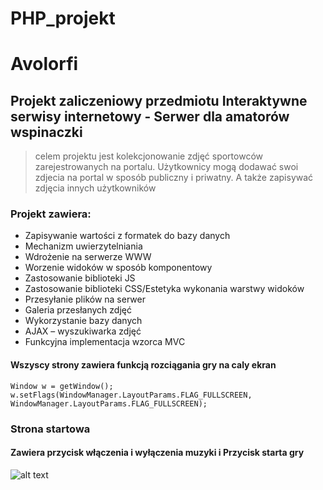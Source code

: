 # PHP_projekt
# Avolorfi

## Projekt zaliczeniowy przedmiotu Interaktywne serwisy internetowу - Serwer dla amatorów wspinaczki
> celem projektu jest kolekcjonowanie zdjęć sportowców zarejestrowanych na portalu. Użytkownicy mogą dodawać swoi zdjecia na portal w sposób publiczny i priwatny. A także zapisywać zdjęcia innych użytkowników

### Projekt zawiera: 
* Zapisywanie wartości z formatek do bazy danych
* Mechanizm uwierzytelniania
* Wdrożenie na serwerze WWW
* Worzenie widoków w sposób komponentowy
* Zastosowanie biblioteki JS
* Zastosowanie biblioteki CSS/Estetyka wykonania warstwy widoków
* Przesyłanie plików na serwer
* Galeria przesłanych zdjęć
* Wykorzystanie bazy danych 
* AJAX – wyszukiwarka zdjęć 
* Funkcyjna implementacja wzorca MVC

#### Wszyscy strony zawiera funkcją rozciągania gry na caly ekran
``
Window w = getWindow();
w.setFlags(WindowManager.LayoutParams.FLAG_FULLSCREEN, WindowManager.LayoutParams.FLAG_FULLSCREEN);
``


### Strona startowa
#### Zawiera przycisk włączenia i wyłączenia muzyki i Przycisk starta gry

![alt text](android/1.jpg)
